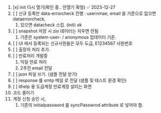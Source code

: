 
1. [x] init 다시 열기(확인 중.. 안열기 확정) ✅ 2023-12-27
2. [ ] 신규 등록만 data-errorcheck 진행 : usernmae, email 을 기준으로 없으면 dataerrorcheck,
	1. 있으면 datacheck 스킵. (init) ok
3. [ ] snapshot 저장 시 zio 데이터는 지우면 안됨
	1. 기준은 system-user- / anonymous 업데이터 기준.
4. [ ] UI 에서 등록되는 신규사원들은 모두 도급, E1234567 사원번호
7. [ ] 출장자 처리 추가.
8. [ ] 만료처리 개발중
	1. 익일 만료 처리
	2. 2주전 email 전달
1. [ ] json 파일 쓰기. (샘플 전달 받기)
2. [ ] response 를 smtp 메일 로 전달 (샘플 및 테스트 환경 확인)
9. [ ] ithelp 용 도급계정 만료계정 살리는 화면
10. 코드 줄이기
11. 계정 신청 승인 시,
	1. 기존의 initialpassword 를 syncPasswrod attribute 로 넣어야 함.
